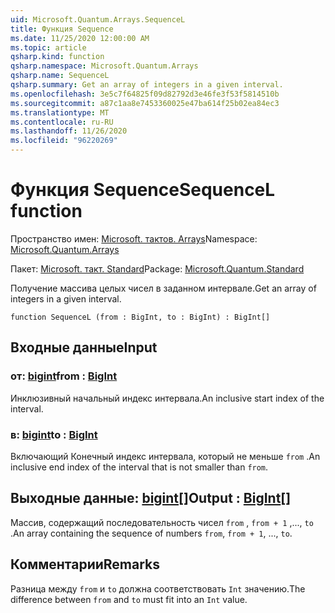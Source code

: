 ```yaml
---
uid: Microsoft.Quantum.Arrays.SequenceL
title: Функция Sequence
ms.date: 11/25/2020 12:00:00 AM
ms.topic: article
qsharp.kind: function
qsharp.namespace: Microsoft.Quantum.Arrays
qsharp.name: SequenceL
qsharp.summary: Get an array of integers in a given interval.
ms.openlocfilehash: 3e5c7f64825f09d82792d3e46fe3f53f5814510b
ms.sourcegitcommit: a87c1aa8e7453360025e47ba614f25b02ea84ec3
ms.translationtype: MT
ms.contentlocale: ru-RU
ms.lasthandoff: 11/26/2020
ms.locfileid: "96220269"
---
```

# <a name="sequencel-function"></a><span data-ttu-id="4ba82-102">Функция Sequence</span><span class="sxs-lookup"><span data-stu-id="4ba82-102">SequenceL function</span></span>

<span data-ttu-id="4ba82-103">Пространство имен: [Microsoft. тактов. Arrays](xref:Microsoft.Quantum.Arrays)</span><span class="sxs-lookup"><span data-stu-id="4ba82-103">Namespace: [Microsoft.Quantum.Arrays](xref:Microsoft.Quantum.Arrays)</span></span>

<span data-ttu-id="4ba82-104">Пакет: [Microsoft. такт. Standard](https://nuget.org/packages/Microsoft.Quantum.Standard)</span><span class="sxs-lookup"><span data-stu-id="4ba82-104">Package: [Microsoft.Quantum.Standard](https://nuget.org/packages/Microsoft.Quantum.Standard)</span></span>


<span data-ttu-id="4ba82-105">Получение массива целых чисел в заданном интервале.</span><span class="sxs-lookup"><span data-stu-id="4ba82-105">Get an array of integers in a given interval.</span></span>

```qsharp
function SequenceL (from : BigInt, to : BigInt) : BigInt[]
```


## <a name="input"></a><span data-ttu-id="4ba82-106">Входные данные</span><span class="sxs-lookup"><span data-stu-id="4ba82-106">Input</span></span>

### <a name="from--bigint"></a><span data-ttu-id="4ba82-107">от: [bigint](xref:microsoft.quantum.lang-ref.bigint)</span><span class="sxs-lookup"><span data-stu-id="4ba82-107">from : [BigInt](xref:microsoft.quantum.lang-ref.bigint)</span></span>

<span data-ttu-id="4ba82-108">Инклюзивный начальный индекс интервала.</span><span class="sxs-lookup"><span data-stu-id="4ba82-108">An inclusive start index of the interval.</span></span>


### <a name="to--bigint"></a><span data-ttu-id="4ba82-109">в: [bigint](xref:microsoft.quantum.lang-ref.bigint)</span><span class="sxs-lookup"><span data-stu-id="4ba82-109">to : [BigInt](xref:microsoft.quantum.lang-ref.bigint)</span></span>

<span data-ttu-id="4ba82-110">Включающий Конечный индекс интервала, который не меньше `from` .</span><span class="sxs-lookup"><span data-stu-id="4ba82-110">An inclusive end index of the interval that is not smaller than `from`.</span></span>



## <a name="output--bigint"></a><span data-ttu-id="4ba82-111">Выходные данные: [bigint](xref:microsoft.quantum.lang-ref.bigint)[]</span><span class="sxs-lookup"><span data-stu-id="4ba82-111">Output : [BigInt](xref:microsoft.quantum.lang-ref.bigint)[]</span></span>

<span data-ttu-id="4ba82-112">Массив, содержащий последовательность чисел `from` , `from + 1` ,..., `to` .</span><span class="sxs-lookup"><span data-stu-id="4ba82-112">An array containing the sequence of numbers `from`, `from + 1`, ..., `to`.</span></span>

## <a name="remarks"></a><span data-ttu-id="4ba82-113">Комментарии</span><span class="sxs-lookup"><span data-stu-id="4ba82-113">Remarks</span></span>

<span data-ttu-id="4ba82-114">Разница между `from` и `to` должна соответствовать `Int` значению.</span><span class="sxs-lookup"><span data-stu-id="4ba82-114">The difference between `from` and `to` must fit into an `Int` value.</span></span>
